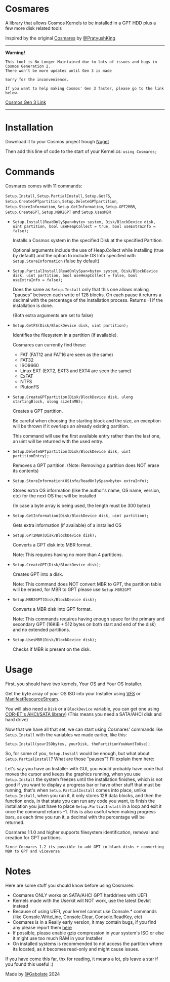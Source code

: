 # Cosmares
A library that allows Cosmos Kernels to be installed in a GPT HDD plus a few more disk related tools

Inspired by the original [Cosmares](https://github.com/PratyushKing/Cosmares) by [@PratyushKing](https://github.com/PratyushKing)
___________________________________________________________________________________________

**Warning!**
```
This tool is No Longer Maintained due to lots of issues and bugs in Cosmos Generation 2.
There won't be more updates until Gen 3 is made

Sorry for the inconvenience.

If you want to help making Cosmos' Gen 3 faster, please go to the link below.
```
[Cosmos Gen 3 Link](https://github.com/CosmosOS/Cosmos/issues/3088)

___________________________________________________________________________________________


# Installation

Download it to your Cosmos project trough [Nuget](https://www.nuget.org/packages/Cosmares)

Then add this line of code to the start of your Kernel.cs:
``using Cosmares;``


# Commands

Cosmares comes with 11 commands:

``Setup.Install``, ``Setup.PartialInstall``, ``Setup.GetFS``, ``Setup.CreateGPTpartition``, ``Setup.DeleteGPTpartition``, ``Setup.StoreInformation``, ``Setup.GetInformation``, ``Setup.GPT2MBR``, ``Setup.CreateGPT``, ``Setup.MBR2GPT`` and ``Setup.UsesMBR``





- ``Setup.Install(ReadOnlySpan<byte> system, Disk/BlockDevice disk, uint partition, bool useHeapCollect = true, bool useExtraInfo = false);``

  Installs a Cosmos system in the specified Disk at the specified Partition.

  Optional arguments include the use of Heap.Collect while installing (true by default) and the option to include OS Info specified with ``Setup.StoreInformation`` (false by default)


- ``Setup.PartialInstall(ReadOnlySpan<byte> system, Disk/BlockDevice disk, uint partition, bool useHeapCollect = false, bool useExtraInfo = false);``

  Does the same as ``Setup.Install`` only that this one allows making "pauses" between each write of 128 blocks.
  On each pause it returns a decimal with the percentage of the installation process. Returns -1 if the installation is done.

  (Both extra arguments are set to false)

- ``Setup.GetFS(Disk/BlockDevice disk, uint partition);``

  Identifies the filesystem in a partition (if available).
  
  Cosmares can currently find these:
   - FAT (FAT12 and FAT16 are seen as the same)
   - FAT32
   - ISO9660
   - Linux EXT (EXT2, EXT3 and EXT4 are seen the same)
   - ExFAT
   - NTFS
   - PlutonFS
     
	 
- ``Setup.CreateGPTpartition(Disk/BlockDevice disk, ulong startingBlock, ulong sizeInMB);``

  Creates a GPT partition.
  
  Be careful when choosing the starting block and the size, an exception will be thrown if it overlaps an already existing partition.
  
  This command will use the first available entry rather than the last one, an uint will be returned with the used entry.

- ``Setup.DeleteGPTpartition(Disk/BlockDevice disk, uint partitionEntry);``

  Removes a GPT partition. (Note: Removing a partition does NOT erase its contents)

- ``Setup.StoreInformation(OSinfo/ReadOnlySpan<byte> extraInfo);``

  Stores extra OS information (like the author's name, OS name, version, etc) for the next OS that will be installed
  
  (In case a byte array is being used, the length must be 300 bytes)

- ``Setup.GetInformation(Disk/BlockDevice disk, uint partition);``
  
  Gets extra information (if available) of a installed OS

- ``Setup.GPT2MBR(Disk/BlockDevice disk);``

  Converts a GPT disk into MBR format.

  Note: This requires having no more than 4 partitions.

- ``Setup.CreateGPT(Disk/BlockDevice disk);``

  Creates GPT into a disk.

  Note: This command does NOT convert MBR to GPT, the partition table will be erased, for MBR to GPT please use ``Setup.MBR2GPT``

- ``Setup.MBR2GPT(Disk/BlockDevice disk);``

  Converts a MBR disk into GPT format.

  Note: This commands requires having enough space for the primary and secondary GPT (16KiB + 512 bytes on both start and end of the disk) and no extended partitions.

- ``Setup.UsesMBR(Disk/BlockDevice disk);``

  Checks if MBR is present on the disk.

# Usage

First, you should have two kernels, Your OS and Your OS Installer.

Get the byte array of your OS ISO into your Installer using [VFS](https://github.com/CosmosOS/Cosmos/blob/master/Docs/articles/Kernel/VFS.md) or [ManifestResourceStream](https://github.com/CosmosOS/Cosmos/blob/master/Docs/articles/Kernel/ManifestResouceStream.md).

You will also need a ``Disk`` or a ``BlockDevice`` variable, you can get one using [COR-ET's AHCI/SATA library](https://github.com/COR-ET/CORNEL_AHCI_INIT)) (This means you need a SATA/AHCI disk and hard drive)

Now that we have all that set, we can start using Cosmares' commands like ``Setup.Install`` with the variables we made earlier, like this:

``Setup.Install(yourISObytes, yourDisk, thePartitionYouWantToUse);``


So, for some of you, ``Setup.Install`` would be enough, but what about ``Setup.PartialInstall``? What are those "pauses"?
I'll explain them here:

Let's say you have an Installer with GUI, you would probably have code that moves the cursor and keeps the graphics running, when you use ``Setup.Install`` the system freezes until the installation finishes, which is not good if you want to display a progress bar or have other stuff that must be running, that's when ``Setup.PartialInstall`` comes into place, unlike ``Setup.Install``, when you run it, it only stores 128 data blocks, and then the function ends, in that state you can run any code you want, to finish the installation you just have to place ``Setup.PartialInstall`` in a loop and exit it once the command returns -1. This is also useful when making progress bars, as each time you run it, a decimal with the percentage will be returned.

Cosmares 1.1.0 and higher supports filesystem identification, removal and creation for GPT partitions.

``Since Cosmares 1.2 its possible to add GPT in blank disks + converting MBR to GPT and viceversa``


# Notes
Here are some stuff you should know before using Cosmares:

- Cosmares ONLY works on SATA/AHCI GPT harddrives with UEFI
- Kernels made with the Userkit will NOT work, use the latest Devkit instead
- Because of using UEFI, your kernel cannot use Console.* commands (like Console.WriteLine, Console.Clear, Console.ReadKey, etc)
- Cosmares is in a Really early version, it may contain bugs, if you find any please report them [here](https://github.com/Gabolate/Cosmares/issues)
- If possible, please enable gzip compression in your system's ISO or else it might use too much RAM in your Installer
- On installed systems is recommended to not access the partition where its located, as it becomes read-only and might cause issues.

If you have come this far, thx for reading, it means a lot, pls leave a star if you found this useful :)  

Made by [@Gabolate](https://github.com/Gabolate) 2024
